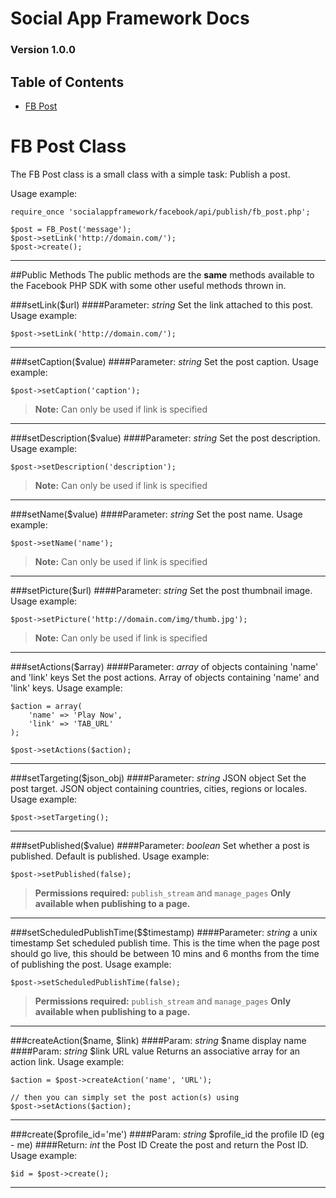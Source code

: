 # Social App Framework Docs
### Version 1.0.0

## Table of Contents
* [FB Post](fb_post.md)


# FB Post Class
The FB Post class is a small class with a simple task: Publish a post.

Usage example:

    require_once 'socialappframework/facebook/api/publish/fb_post.php';

    $post = FB_Post('message');
    $post->setLink('http://domain.com/');
    $post->create();

***

##Public Methods
The public methods are the **same** methods available to the Facebook PHP SDK
with some other useful methods thrown in.

###setLink($url)
####Parameter: _string_
Set the link attached to this post. Usage example:

    $post->setLink('http://domain.com/');

***

###setCaption($value)
####Parameter: _string_
Set the post caption. Usage example:

    $post->setCaption('caption');

>**Note:** Can only be used if link is specified

***

###setDescription($value)
####Parameter: _string_
Set the post description. Usage example:

    $post->setDescription('description');

>**Note:** Can only be used if link is specified

***

###setName($value)
####Parameter: _string_
Set the post name. Usage example:

    $post->setName('name');

>**Note:** Can only be used if link is specified

***

###setPicture($url)
####Parameter: _string_
Set the post thumbnail image. Usage example:

    $post->setPicture('http://domain.com/img/thumb.jpg');

>**Note:** Can only be used if link is specified

***

###setActions($array)
####Parameter: _array_ of objects containing 'name' and 'link' keys
Set the post actions. Array of objects containing 'name' and 'link' keys. 
Usage example:

    $action = array(
        'name' => 'Play Now', 
        'link' => 'TAB_URL'
    );

    $post->setActions($action);

***

###setTargeting($json_obj)
####Parameter: _string_ JSON object
Set the post target. JSON object containing countries, cities, regions 
or locales. Usage example:

    $post->setTargeting();

***

###setPublished($value)
####Parameter: _boolean_
Set whether a post is published. Default is published. Usage example:

    $post->setPublished(false);

>**Permissions required:** `publish_stream` and `manage_pages`
>**Only available when publishing to a page.**

***

###setScheduledPublishTime($$timestamp)
####Parameter: _string_ a unix timestamp
Set scheduled publish time. This is the time when the page post should go live, 
this should be between 10 mins and 6 months from the time of publishing the post. 
Usage example:

    $post->setScheduledPublishTime(false);

>**Permissions required:** `publish_stream` and `manage_pages`
>**Only available when publishing to a page.**

***

###createAction($name, $link)
####Param: _string_ $name display name
####Param: _string_ $link URL value
Returns an associative array for an action link. Usage example:

    $action = $post->createAction('name', 'URL');

    // then you can simply set the post action(s) using
    $post->setActions($action);

***

###create($profile_id='me')
####Param: _string_ $profile_id the profile ID (eg - me)
####Return: _int_ the Post ID
Create the post and return the Post ID. Usage example:

    $id = $post->create();

***

